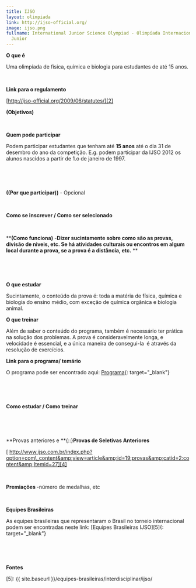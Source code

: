 ```yaml
---
title: IJSO
layout: olimpiada
link: http://ijso-official.org/
image: ijso.png
fullname: International Junior Science Olympiad - Olimpíada Internacional de Ciências
  Junior
---
```


**O que é**

Uma olimpíada de física, química e biologia para estudantes de até 15
anos.

 

**Link para o regulamento**

[http://ijso-official.org/2009/06/statutes/][2]

**(Objetivos)**

 

**Quem pode participar**

Podem participar estudantes que tenham até **15 anos** até o dia 31 de
desembro do ano da competição. E.g. podem participar da IJSO 2012 os
alunos nascidos a partir de 1.o de janeiro de 1997.

 

 

**((Por que participar))** - Opcional

 

**Como se inscrever / Como ser selecionado**

 

****(Como funciona)** -**Dizer sucintamente sobre como são as provas,
divisão de niveis, etc. Se há atividades culturais ou encontros em algum
local durante a prova, se a prova é a distância, etc.** **

 

 

**O que estudar**

Sucintamente, o conteúdo da prova é: toda a matéria de física, química e
biologia do ensino médio, com exceção de química orgânica e biologia
animal.

**O que treinar**

Além de saber o conteúdo do programa, também é necessário ter prática na
solução dos problemas. A prova é consideravelmente longa, e velocidade é
essencial, e a única maneira de consegui-la  é através da resolução de
exercícios.

**Link para o programa/ temário**

O programa pode ser encontrado aqui: [Programa][3]{: target="_blank"}


 

 

**Como estudar / Como treinar**

 

 

**Provas anteriores e **{::}**Provas de Seletivas Anteriores**

[ http://www.ijso.com.br/index.php?option=com\_content&amp;view=article&amp;id=19:provas&amp;catid=2:content&amp;Itemid=27][4]

 

<strong>Premiações </strong>-número de medalhas, etc

 

**Equipes Brasileiras**

As equipes brasileiras que representaram o Brasil no torneio
internacional podem ser encontradas neste link: [Equipes Brasileiras
IJSO][5]{: target="_blank"}

 

 

**Fontes**



[1]: http://ijso-official.org/
[2]: http://ijso-official.org/2009/06/statutes/
[3]: http://www.ijso.com.br/index.php?option=com_content&amp;view=article&amp;id=21:programa&amp;catid=2:content&amp;Itemid=9
[4]: http://www.ijso.com.br/index.php?option=com_content&amp;view=article&amp;id=19:provas&amp;catid=2:content&amp;Itemid=27
[5]: {{ site.baseurl }}/equipes-brasileiras/interdisciplinar/ijso/

